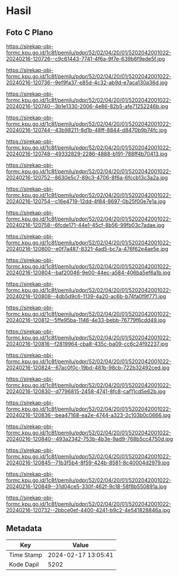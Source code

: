 # Hasil

## Foto C Plano

https://sirekap-obj-formc.kpu.go.id/1c8f/pemilu/pdpr/52/02/04/20/01/5202042001022-20240216-120726--c9c61443-7741-4f6a-9f7e-639b6f9ede5f.jpg

https://sirekap-obj-formc.kpu.go.id/1c8f/pemilu/pdpr/52/02/04/20/01/5202042001022-20240216-120736--9ef9fa37-e85d-4c32-ab9d-e7aca130a36d.jpg

https://sirekap-obj-formc.kpu.go.id/1c8f/pemilu/pdpr/52/02/04/20/01/5202042001022-20240216-120740--3b1e1330-2006-4e86-82b5-afe71252246b.jpg

https://sirekap-obj-formc.kpu.go.id/1c8f/pemilu/pdpr/52/02/04/20/01/5202042001022-20240216-120744--43b98211-8d1b-48ff-8844-d8470b9b74fc.jpg

https://sirekap-obj-formc.kpu.go.id/1c8f/pemilu/pdpr/52/02/04/20/01/5202042001022-20240216-120748--49332829-2286-4888-b191-788ff4b70413.jpg

https://sirekap-obj-formc.kpu.go.id/1c8f/pemilu/pdpr/52/02/04/20/01/5202042001022-20240216-120752--8630e5c7-89c3-4706-8f6a-6fccb13c3a2a.jpg

https://sirekap-obj-formc.kpu.go.id/1c8f/pemilu/pdpr/52/02/04/20/01/5202042001022-20240216-120754--c16e4719-12dd-4f84-8697-0b25f00e7e1a.jpg

https://sirekap-obj-formc.kpu.go.id/1c8f/pemilu/pdpr/52/02/04/20/01/5202042001022-20240216-120758--6fcde171-44e1-45cf-8b56-99fb03c7adae.jpg

https://sirekap-obj-formc.kpu.go.id/1c8f/pemilu/pdpr/52/02/04/20/01/5202042001022-20240216-120800--e0f7a487-8321-4ad5-bc7a-476f62e4ae5e.jpg

https://sirekap-obj-formc.kpu.go.id/1c8f/pemilu/pdpr/52/02/04/20/01/5202042001022-20240216-120804--baf20046-9e00-44ec-a584-406ba5ef6a1b.jpg

https://sirekap-obj-formc.kpu.go.id/1c8f/pemilu/pdpr/52/02/04/20/01/5202042001022-20240216-120808--4db5d9c6-1139-4a20-ac6b-b74fa0f9f771.jpg

https://sirekap-obj-formc.kpu.go.id/1c8f/pemilu/pdpr/52/02/04/20/01/5202042001022-20240216-120812--5ffe95ba-1146-4e33-bebb-76779f6cdd49.jpg

https://sirekap-obj-formc.kpu.go.id/1c8f/pemilu/pdpr/52/02/04/20/01/5202042001022-20240216-120816--f2819964-cba8-435c-ba09-cc6c24f92237.jpg

https://sirekap-obj-formc.kpu.go.id/1c8f/pemilu/pdpr/52/02/04/20/01/5202042001022-20240216-120824--67ac0f0c-19bd-481b-98cb-722b32492ced.jpg

https://sirekap-obj-formc.kpu.go.id/1c8f/pemilu/pdpr/52/02/04/20/01/5202042001022-20240216-120830--d7796815-2458-4741-8fc8-caf11cd5e62b.jpg

https://sirekap-obj-formc.kpu.go.id/1c8f/pemilu/pdpr/52/02/04/20/01/5202042001022-20240216-120836--bea47168-ea2e-4744-a323-2c103b0c0666.jpg

https://sirekap-obj-formc.kpu.go.id/1c8f/pemilu/pdpr/52/02/04/20/01/5202042001022-20240216-120840--493a2342-753b-4b3e-9ad9-768b5cc4750d.jpg

https://sirekap-obj-formc.kpu.go.id/1c8f/pemilu/pdpr/52/02/04/20/01/5202042001022-20240216-120845--71b3f5b4-8f59-424b-8581-8c40004d2979.jpg

https://sirekap-obj-formc.kpu.go.id/1c8f/pemilu/pdpr/52/02/04/20/01/5202042001022-20240216-120849--31d04ce5-330f-462f-9c18-58f8b550891a.jpg

https://sirekap-obj-formc.kpu.go.id/1c8f/pemilu/pdpr/52/02/04/20/01/5202042001022-20240216-120732--2bbce0ef-4400-4241-b9c2-4e541828846a.jpg


## Metadata

| Key        | Value               |
| ---------- | ------------------- |
| Time Stamp | 2024-02-17 13:05:41 |
| Kode Dapil | 5202                |




